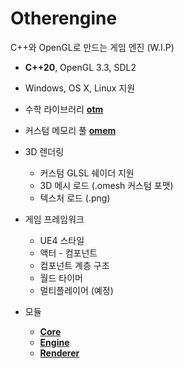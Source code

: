 # Otherengine

C++와 OpenGL로 만드는 게임 엔진 (W.I.P)

* **C++20**, OpenGL 3.3, SDL2

* Windows, OS X, Linux 지원

* 수학 라이브러리 [**otm**](https://github.com/Othereum/otm)

* 커스텀 메모리 풀 [**omem**](https://github.com/Othereum/omem)

* 3D 렌더링
  * 커스텀 GLSL 쉐이더 지원
  * 3D 메시 로드 (.omesh 커스텀 포맷)
  * 텍스처 로드 (.png)

* 게임 프레임워크
  * UE4 스타일
  * 액터 - 컴포넌트
  * 컴포넌트 계층 구조
  * 월드 타이머
  * 멀티플레이어 (예정)

* 모듈
  * [**Core**](https://github.com/Othereum/Otherengine/tree/master/Source/Runtime/Core)
  * [**Engine**](https://github.com/Othereum/Otherengine/tree/master/Source/Runtime/Engine)
  * [**Renderer**](https://github.com/Othereum/Otherengine/tree/master/Source/Runtime/Renderer)
